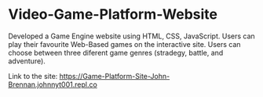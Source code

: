# Video-Game-Platform-Website
Developed a Game Engine website using HTML, CSS, JavaScript. Users can play their favourite Web-Based games on the interactive site. Users can choose between three diferent game genres (stradegy, battle, and adventure).

Link to the site: https://Game-Platform-Site-John-Brennan.johnnyt001.repl.co
